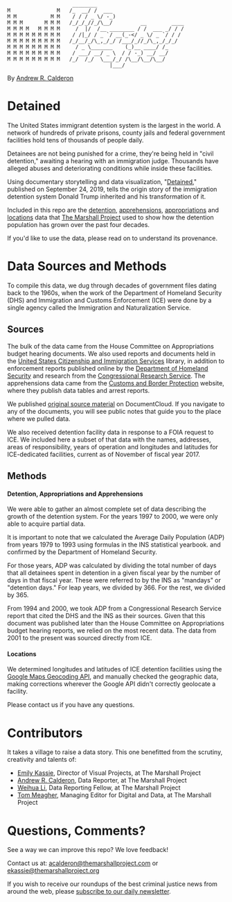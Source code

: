 ```
                     ________                            
M               M   /_  __/ /  ___                       
M M           M M    / / / _ \/ -_)                      
M M M       M M M   /_/_/_//_/\__/         __        ____
M M M M   M M M M     /  |/  /__ ________ / /  ___ _/ / /
M M M M M M M M M    / /|_/ / _ `/ __(_-</ _ \/ _ `/ / /
M M M M M M M M M   /_/__/_/\_,_/_/ /___/_//_/\_,_/_/_/  
M M M M M M M M M     / _ \_______    (_)__ ____/ /_     
M M M M M M M M M    / ___/ __/ _ \  / / -_) __/ __/     
M M M M M M M M M   /_/  /_/  \___/_/ /\__/\__/\__/     
                                 |___/  
```

By [Andrew R. Calderon](https://www.themarshallproject.org/staff/andrew-r.-calderon)

# Detained
The United States immigrant detention system is the largest in the world. A network of hundreds of private prisons, county jails and federal government facilities hold tens of thousands of people daily.

Detainees are not being punished for a crime, they're being held in "civil detention," awaiting a hearing with an immigration judge. Thousands have alleged abuses and deteriorating conditions while inside these facilities.

Using documentary storytelling and data visualization, "[Detained](https://www.themarshallproject.org/2019/09/24/detained)," published on September 24, 2019, tells the origin story of the immigration detention system Donald Trump inherited and his transformation of it.

Included in this repo are the [detention](detention.csv), [apprehensions](apprehensions.csv), [appropriations](appropriations.csv) and [locations](locations.csv) data that [The Marshall Project](https://www.themarshallproject.org) used to show how the detention population has grown over the past four decades.

If you'd like to use the data, please read on to understand its provenance.

# Data Sources and Methods

To compile this data, we dug through decades of government files dating back to the 1960s, when the work of the Department of Homeland Security (DHS) and Immigration and Customs Enforcement (ICE) were done by a single agency called the Immigration and Naturalization Service.

## Sources

The bulk of the data came from the House Committee on Appropriations budget hearing documents. We also used reports and documents held in the [United States Citizenship and Immigration Services](https://www.uscis.gov/library) library, in addition to enforcement reports published online by the [Department of Homeland Security](https://www.dhs.gov/immigration-statistics/enforcement-actions) and research from the [Congressional Research Service](https://crsreports.congress.gov). The apprehensions data came from the [Customs and Border Protection](https://www.cbp.gov/newsroom/media-resources/stats) website, where they publish data tables and arrest reports.

We published [original source material](https://www.documentcloud.org/search/projectid:45884-Immigration-detention) on DocumentCloud. If you navigate to any of the documents, you will see public notes that guide you to the place where we pulled data.

We also received detention facility data in response to a FOIA request to ICE. We included here a subset of that data with the names, addresses, areas of responsibility, years of operation and longitudes and latitudes for ICE-dedicated facilities, current as of November of fiscal year 2017.

## Methods

#### Detention, Appropriations and Apprehensions

We were able to gather an almost complete set of data describing the growth of the detention system. For the years 1997 to 2000, we were only able to acquire partial data.

It is important to note that we calculated the Average Daily Population (ADP) from years 1979 to 1993 using formulas in the INS statistical yearbook. and confirmed by the Department of Homeland Security.

For those years, ADP was calculated by dividing the total number of days that all detainees spent in detention in a given fiscal year by the number of days in that fiscal year. These were referred to by the INS as "mandays" or "detention days." For leap years, we divided by 366. For the rest, we divided by 365.   

From 1994 and 2000, we took ADP from a Congressional Research Service report that cited the DHS and the INS as their sources. Given that this document was published later than the House Committee on Appropriations budget hearing reports, we relied on the most recent data. The data from 2001 to the present was sourced directly from ICE.

#### Locations

We determined longitudes and latitudes of ICE detention facilities using the [Google Maps Geocoding API](https://developers.google.com/maps/documentation/geocoding/start), and manually checked the geographic data, making corrections wherever the Google API didn't correctly geolocate a facility.

Please contact us if you have any questions.

# Contributors
It takes a village to raise a data story. This one benefitted from the scrutiny, creativity and talents of:

- [Emily Kassie](https://www.themarshallproject.org/staff/emily-kassie), Director of Visual Projects, at The Marshall Project
- [Andrew R. Calderon](https://www.themarshallproject.org/staff/andrew-r.-calderon), Data Reporter, at The Marshall Project
- [Weihua Li](https://www.themarshallproject.org/staff/weihua-li), Data Reporting Fellow, at The Marshall Project
- [Tom Meagher](https://www.themarshallproject.org/staff/tom-meagher), Managing Editor for Digital and Data, at The Marshall Project


# Questions, Comments?
See a way we can improve this repo? We love feedback!

Contact us at: acalderon@themarshallproject.com or ekassie@themarshallproject.org

If you wish to receive our roundups of the best criminal justice news from around the web, please [subscribe to our daily newsletter](https://themarshallproject.us3.list-manage.com/subscribe?u=a92567c13cca06b470824aead&id=5e02cdad9d).

